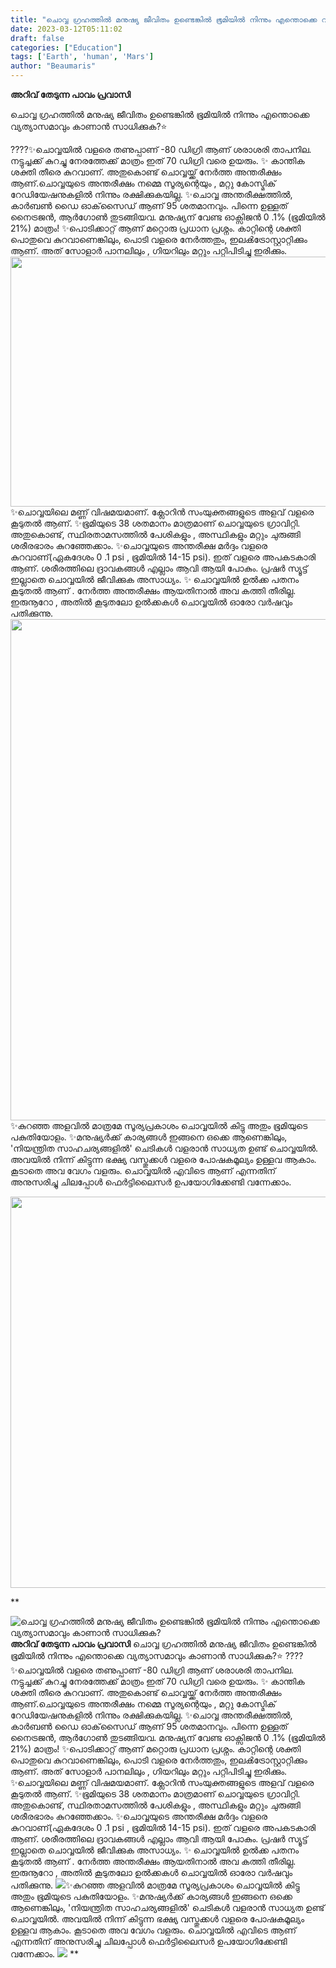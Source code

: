 ```yaml
---
title: "ചൊവ്വ ഗ്രഹത്തിൽ മനുഷ്യ ജീവിതം ഉണ്ടെങ്കിൽ ഭൂമിയിൽ നിന്നും എന്തൊക്കെ വ്യത്യാസമാവും കാണാൻ സാധിക്കുക?"
date: 2023-03-12T05:11:02
draft: false
categories: ["Education"]
tags: ['Earth', 'human', 'Mars']
author: "Beaumaris"
---
```


<strong>അറിവ് തേടുന്ന പാവം പ്രവാസി</strong>

ചൊവ്വ ഗ്രഹത്തിൽ മനുഷ്യ ജീവിതം ഉണ്ടെങ്കിൽ ഭൂമിയിൽ നിന്നും എന്തൊക്കെ വ്യത്യാസമാവും കാണാൻ സാധിക്കുക?⭐

????✨ചൊവ്വയിൽ വളരെ തണുപ്പാണ് -80 ഡിഗ്രി ആണ് ശരാശരി താപനില. നട്ടുച്ചക്ക് കുറച്ചു നേരത്തേക്ക് മാത്രം ഇത് 70 ഡിഗ്രി വരെ ഉയരും.
✨ കാന്തിക ശക്തി തീരെ കുറവാണ്. അതുകൊണ്ട് ചൊവ്വയ്ക്ക് നേർത്ത അന്തരീക്ഷം ആണ്.ചൊവ്വയുടെ അന്തരീക്ഷം നമ്മെ സൂര്യന്റെയും , മറ്റു കോസ്മിക് റേഡിയേഷനുകളിൽ നിന്നും രക്ഷിക്കുകയില്ല.
✨ചൊവ്വ അന്തരീക്ഷത്തിൽ, കാർബൺ ഡൈ ഓക്‌സൈഡ് ആണ് 95 ശതമാനവും. പിന്നെ ഉള്ളത് നൈട്രജൻ, ആർഗോൺ തുടങ്ങിയവ. മനുഷ്യന് വേണ്ട ഓക്സിജൻ 0 .1% (ഭൂമിയിൽ 21%) മാത്രം!
✨പൊടിക്കാറ്റ് ആണ് മറ്റൊരു പ്രധാന പ്രശ്നം. കാറ്റിന്റെ ശക്തി പൊതുവെ കുറവാണെങ്കിലും, പൊടി വളരെ നേർത്തതും, ഇലൿട്രോസ്റ്റാറ്റിക്കും ആണ്. അത് സോളാർ പാനലിലും , ഗിയറിലും മറ്റും പറ്റിപിടിച്ചു ഇരിക്കും.
<img class="size-large wp-image-387181 aligncenter" src="https://cdn.boolokam.com/articles/2023/03/t3t33-1024x512.jpg" alt="" width="800" height="400" />✨ചൊവ്വയിലെ മണ്ണ് വിഷമയമാണ്. ക്ലോറിൻ സംയുക്തങ്ങളുടെ അളവ് വളരെ കൂടുതൽ ആണ്.
✨ഭൂമിയുടെ 38 ശതമാനം മാത്രമാണ് ചൊവ്വയുടെ ഗ്രാവിറ്റി. അതുകൊണ്ട്, സ്ഥിരതാമസത്തിൽ പേശികളും , അസ്ഥികളും മറ്റും ചുരുങ്ങി ശരീരഭാരം കുറഞ്ഞേക്കാം.
✨ചൊവ്വയുടെ അന്തരീക്ഷ മർദ്ദം വളരെ കുറവാണ്(ഏകദേശം 0 .1 psi , ഭൂമിയിൽ 14-15 psi). ഇത് വളരെ അപകടകാരി ആണ്. ശരീരത്തിലെ ദ്രാവകങ്ങൾ എല്ലാം ആവി ആയി പോകും. പ്രഷർ സ്യൂട്ട് ഇല്ലാതെ ചൊവ്വയിൽ ജീവിക്കുക അസാധ്യം.
✨ ചൊവ്വയിൽ ഉൽക്ക പതനം കൂടുതൽ ആണ് . നേർത്ത അന്തരീക്ഷം ആയതിനാൽ അവ കത്തി തീരില്ല. ഇരുനൂറോ , അതിൽ കൂടുതലോ ഉൽക്കകൾ ചൊവ്വയിൽ ഓരോ വർഷവും പതിക്കുന്നു.
<img class="size-full wp-image-387183 aligncenter" src="https://cdn.boolokam.com/articles/2023/03/sssdddd.jpg" alt="" width="720" height="802" />✨കുറഞ്ഞ അളവിൽ മാത്രമേ സൂര്യപ്രകാശം ചൊവ്വയിൽ കിട്ടു അതും ഭൂമിയുടെ പകുതിയോളം.
✨മനുഷ്യർക്ക് കാര്യങ്ങൾ ഇങ്ങനെ ഒക്കെ ആണെങ്കിലും, 'നിയന്ത്രിത സാഹചര്യങ്ങളിൽ' ചെടികൾ വളരാൻ സാധ്യത ഉണ്ട് ചൊവ്വയിൽ. അവയിൽ നിന്ന് കിട്ടുന്ന ഭക്ഷ്യ വസ്തുക്കൾ വളരെ പോഷകമൂല്യം ഉള്ളവ ആകാം. കൂടാതെ അവ വേഗം വളരും. ചൊവ്വയിൽ എവിടെ ആണ് എന്നതിന് അനുസരിച്ചു ചിലപ്പോൾ ഫെർട്ടിലൈസർ ഉപയോഗിക്കേണ്ടി വന്നേക്കാം.

<img class="size-full wp-image-387184 aligncenter" src="https://cdn.boolokam.com/articles/2023/03/ssdf.jpg" alt="" width="720" height="626" />

**


![ചൊവ്വ ഗ്രഹത്തിൽ മനുഷ്യ ജീവിതം ഉണ്ടെങ്കിൽ ഭൂമിയിൽ നിന്നും എന്തൊക്കെ വ്യത്യാസമാവും കാണാൻ സാധിക്കുക?](https://cdn.boolokam.com/articles/2023/03/t3t33-1024x512.jpg)**അറിവ് തേടുന്ന പാവം പ്രവാസി** ചൊവ്വ ഗ്രഹത്തിൽ മനുഷ്യ ജീവിതം ഉണ്ടെങ്കിൽ ഭൂമിയിൽ നിന്നും എന്തൊക്കെ വ്യത്യാസമാവും കാണാൻ സാധിക്കുക?⭐ ????✨ചൊവ്വയിൽ വളരെ തണുപ്പാണ് -80 ഡിഗ്രി ആണ് ശരാശരി താപനില. നട്ടുച്ചക്ക് കുറച്ചു നേരത്തേക്ക് മാത്രം ഇത് 70 ഡിഗ്രി വരെ ഉയരും. ✨ കാന്തിക ശക്തി തീരെ കുറവാണ്. അതുകൊണ്ട് ചൊവ്വയ്ക്ക് നേർത്ത അന്തരീക്ഷം ആണ്.ചൊവ്വയുടെ അന്തരീക്ഷം നമ്മെ സൂര്യന്റെയും , മറ്റു കോസ്മിക് റേഡിയേഷനുകളിൽ നിന്നും രക്ഷിക്കുകയില്ല. ✨ചൊവ്വ അന്തരീക്ഷത്തിൽ, കാർബൺ ഡൈ ഓക്‌സൈഡ് ആണ് 95 ശതമാനവും. പിന്നെ ഉള്ളത് നൈട്രജൻ, ആർഗോൺ തുടങ്ങിയവ. മനുഷ്യന് വേണ്ട ഓക്സിജൻ 0 .1% (ഭൂമിയിൽ 21%) മാത്രം! ✨പൊടിക്കാറ്റ് ആണ് മറ്റൊരു പ്രധാന പ്രശ്നം. കാറ്റിന്റെ ശക്തി പൊതുവെ കുറവാണെങ്കിലും, പൊടി വളരെ നേർത്തതും, ഇലൿട്രോസ്റ്റാറ്റിക്കും ആണ്. അത് സോളാർ പാനലിലും , ഗിയറിലും മറ്റും പറ്റിപിടിച്ചു ഇരിക്കും. ✨ചൊവ്വയിലെ മണ്ണ് വിഷമയമാണ്. ക്ലോറിൻ സംയുക്തങ്ങളുടെ അളവ് വളരെ കൂടുതൽ ആണ്. ✨ഭൂമിയുടെ 38 ശതമാനം മാത്രമാണ് ചൊവ്വയുടെ ഗ്രാവിറ്റി. അതുകൊണ്ട്, സ്ഥിരതാമസത്തിൽ പേശികളും , അസ്ഥികളും മറ്റും ചുരുങ്ങി ശരീരഭാരം കുറഞ്ഞേക്കാം. ✨ചൊവ്വയുടെ അന്തരീക്ഷ മർദ്ദം വളരെ കുറവാണ്(ഏകദേശം 0 .1 psi , ഭൂമിയിൽ 14-15 psi). ഇത് വളരെ അപകടകാരി ആണ്. ശരീരത്തിലെ ദ്രാവകങ്ങൾ എല്ലാം ആവി ആയി പോകും. പ്രഷർ സ്യൂട്ട് ഇല്ലാതെ ചൊവ്വയിൽ ജീവിക്കുക അസാധ്യം. ✨ ചൊവ്വയിൽ ഉൽക്ക പതനം കൂടുതൽ ആണ് . നേർത്ത അന്തരീക്ഷം ആയതിനാൽ അവ കത്തി തീരില്ല. ഇരുനൂറോ , അതിൽ കൂടുതലോ ഉൽക്കകൾ ചൊവ്വയിൽ ഓരോ വർഷവും പതിക്കുന്നു. ![](https://cdn.boolokam.com/articles/2023/03/sssdddd.jpg)✨കുറഞ്ഞ അളവിൽ മാത്രമേ സൂര്യപ്രകാശം ചൊവ്വയിൽ കിട്ടു അതും ഭൂമിയുടെ പകുതിയോളം. ✨മനുഷ്യർക്ക് കാര്യങ്ങൾ ഇങ്ങനെ ഒക്കെ ആണെങ്കിലും, 'നിയന്ത്രിത സാഹചര്യങ്ങളിൽ' ചെടികൾ വളരാൻ സാധ്യത ഉണ്ട് ചൊവ്വയിൽ. അവയിൽ നിന്ന് കിട്ടുന്ന ഭക്ഷ്യ വസ്തുക്കൾ വളരെ പോഷകമൂല്യം ഉള്ളവ ആകാം. കൂടാതെ അവ വേഗം വളരും. ചൊവ്വയിൽ എവിടെ ആണ് എന്നതിന് അനുസരിച്ചു ചിലപ്പോൾ ഫെർട്ടിലൈസർ ഉപയോഗിക്കേണ്ടി വന്നേക്കാം. ![](https://cdn.boolokam.com/articles/2023/03/ssdf.jpg) **
